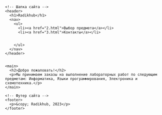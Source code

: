 <!DOCTYPE html>
<html>
  <head>
    <meta charset="UTF-8">
    <title>Radikhub</title>
	<link rel="stylesheet" type="text/css" href="1.css">
	<link rel="icon" href="icon-round.png" type="image/x-icon">
  </head>
  <body>
    <!-- Здесь будет ваш контент -->
    
    <!-- Шапка сайта -->
    <header>
      <h1>Radikhub</h1>
      <nav>
        <ul>
          <li><a href="2.html">Выбор предмета</a></li>
          <li><a href="3.html">Контакты</a></li>


        </ul>
      </nav>
    </header>
    
    
    <main>
      <h2>Добро пожаловать!</h2>
      <p>Мы принимаем заказы на выполнение лабораторных работ по следующим предметам: Информатика, Языки программирования, Электроника и схемотехника.</p>
    </main>
    
    <!-- Футер сайта -->
    <footer>
      <p>&copy; Radikhub, 2023</p>
    </footer>
  </body>
</html>
